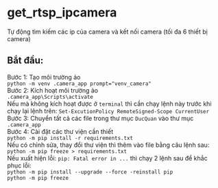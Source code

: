 # get_rtsp_ipcamera
Tự động tìm  kiếm các ip của camera và kết nối camera (tối đa 6 thiết bị camera)
## Bắt đầu:
Bước 1: Tạo môi trường ảo  
`python -m venv .camera_app prompt="venv_camera"`  
Bước 2: Kích hoạt môi trường ảo  
`.camera_app\Scripts\activate`  
Nếu mà không kích hoạt được ở `terminal` thì cần chạy lệnh này trước khi chạy lại lệnh trên: `Set-ExcutionPolicy RemoteSigned-Scope CurrentUser`  
Bước 3: Chuyển tất cả các file trong thư mục `DucQuan` vào thư mục `.camera_app`  
Bước 4: Cài đặt các thư viện cần thiết  
`python -m pip install -r requirements.txt`  
Nếu có chỉnh sửa, thay đổi thư viện thì thêm vào file bằng câu lệnh sau: `python -m pip freeze > requirements.txt`  
Nếu xuất hiện lỗi: `pip: Fatal error in ...` thì chạy 2 lệnh sau để khắc phục lỗi:  
`python -m pip install --upgrade --force -reinstall pip`  
`python -m pip freeze`

